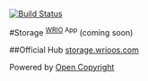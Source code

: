 [![Build Status](https://travis-ci.org/webRunes/Storage-WRIO-App.svg?branch=master)](https://travis-ci.org/webRunes/Storage-WRIO-App)

#Storage <sup>[WRIO](http://wrioos.com) App</sup>
(coming soon)

##Official Hub
[storage.wrioos.com](http://storage.wrioos.com)

Powered by [Open Copyright](http://opencopyright.webrunes.com)
